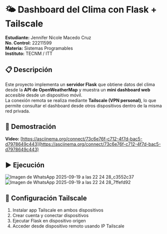 # 🌤️ Dashboard del Clima con Flask + Tailscale

**Estudiante:** Jennifer Nicole Macedo Cruz  
**No. Control:** 22211599  
**Materia:** Sistemas Programables  
**Instituto:** TECNM / ITT

## 📋 Descripción

Este proyecto implementa un **servidor Flask** que obtiene datos del clima desde la **API de OpenWeatherMap** y muestra un **mini dashboard web** accesible desde un dispositivo móvil.  
La conexión remota se realiza mediante **Tailscale (VPN personal)**, lo que permite consultar el dashboard desde otros dispositivos dentro de la misma red privada.  


## 🎥 Demostración

**Video:** [https://asciinema.org/connect/73c6e76f-c712-4f7d-bac5-d7978649c443](https://asciinema.org/connect/73c6e76f-c712-4f7d-bac5-d7978649c443)


## ▶️ Ejecución
![Imagen de WhatsApp 2025-09-19 a las 22 24 28_c3552c37](https://github.com/user-attachments/assets/24ac48fc-56fd-474e-a929-d9d53f32503d)
![Imagen de WhatsApp 2025-09-19 a las 22 24 28_7ffefd92](https://github.com/user-attachments/assets/0ee6df80-5116-4be2-9713-ac4b1e9744e7)


## 🔧 Configuración Tailscale

1. Instalar app Tailscale en ambos dispositivos
2. Crear cuenta y conectar dispositivos
3. Ejecutar Flask en dispositivo origen
4. Acceder desde dispositivo remoto usando IP Tailscale
